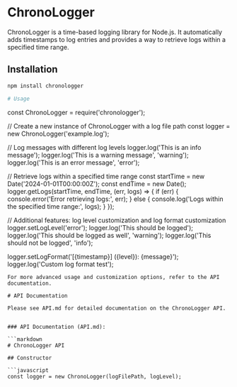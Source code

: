 # ChronoLogger

ChronoLogger is a time-based logging library for Node.js. It automatically adds timestamps to log entries and provides a way to retrieve logs within a specified time range.

## Installation

```bash
npm install chronologger

# Usage

```````
const ChronoLogger = require('chronologger');

// Create a new instance of ChronoLogger with a log file path
const logger = new ChronoLogger('example.log');

// Log messages with different log levels
logger.log('This is an info message');
logger.log('This is a warning message', 'warning');
logger.log('This is an error message', 'error');

// Retrieve logs within a specified time range
const startTime = new Date('2024-01-01T00:00:00Z');
const endTime = new Date();
logger.getLogs(startTime, endTime, (err, logs) => {
  if (err) {
    console.error('Error retrieving logs:', err);
  } else {
    console.log('Logs within the specified time range:', logs);
  }
});

// Additional features: log level customization and log format customization
logger.setLogLevel('error');
logger.log('This should be logged');
logger.log('This should be logged as well', 'warning');
logger.log('This should not be logged', 'info');

logger.setLogFormat('[{timestamp}] ({level}): {message}');
logger.log('Custom log format test');

```
For more advanced usage and customization options, refer to the API documentation.

# API Documentation

Please see API.md for detailed documentation on the ChronoLogger API.


### API Documentation (API.md):

```markdown
# ChronoLogger API

## Constructor

```javascript
const logger = new ChronoLogger(logFilePath, logLevel);

